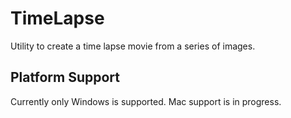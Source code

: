 TimeLapse
=========
Utility to create a time lapse movie from a series of images.

Platform Support
----------------
Currently only Windows is supported.  Mac support is in progress.

